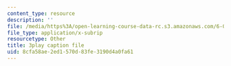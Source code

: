 ```yaml
---
content_type: resource
description: ''
file: /media/https%3A/open-learning-course-data-rc.s3.amazonaws.com/6-0001-introduction-to-computer-science-and-programming-in-python-fall-2016/8cfa58ae2ed1570d83fe3190d4a0fa61_5McjE8e5gIg.vtt
file_type: application/x-subrip
resourcetype: Other
title: 3play caption file
uid: 8cfa58ae-2ed1-570d-83fe-3190d4a0fa61
---
```

